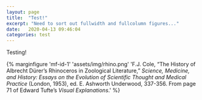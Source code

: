 ```yaml
---
layout: page
title:  "Test!"
excerpt: "Need to sort out fullwidth and fullcolumn figures..."
date:   2020-04-13 09:46:04
categories: test
---
```


Testing!

{% marginfigure 'mf-id-1' 'assets/img/rhino.png' 'F.J. Cole, “The History of Albrecht Dürer’s Rhinoceros in Zoological Literature,” *Science, Medicine, and History: Essays on the Evolution of Scientific Thought and Medical Practice* (London, 1953), ed. E. Ashworth Underwood, 337-356. From page 71 of Edward Tufte’s *Visual Explanations*.'  %}